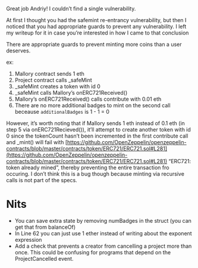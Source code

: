 Great job Andriy! I couldn’t find a single vulnerability.

At first I thought you had the safemint re-entrancy vulnerability, but then I noticed that you had appropriate guards to prevent any vulnerability. I left my writeup for it in case you’re interested in how I came to that conclusion

There are appropriate guards to prevent minting more coins than a user deserves.

ex:

1.  Mallory contract sends 1 eth
2.  Project contract calls _safeMint
3.  _safeMint creates a token with id 0
4.  _safeMint calls Mallory’s onERC721Received()
5.  Mallory’s onERC721Received() calls contribute with 0.01 eth
6.  There are no more additional badges to mint on the second call beceause `additionalBadges` is 1 - 1 = 0

However, it’s worth noting that if Mallory sends 1 eth instead of 0.1 eth (in step 5 via onERC721Recieved()), it’ll attempt to create another token with id 0 since the tokenCount hasn’t been incremented in the first contribute call and _mint() will fail with [](https://github.com/OpenZeppelin/openzeppelin-contracts/blob/master/contracts/token/ERC721/ERC721.sol#L281)[https://github.com/OpenZeppelin/openzeppelin-contracts/blob/master/contracts/token/ERC721/ERC721.sol#L281](https://github.com/OpenZeppelin/openzeppelin-contracts/blob/master/contracts/token/ERC721/ERC721.sol#L281) “ERC721: token already mined”, thereby preventing the entire transaction fro occuring. I don’t think this is a bug though because minting via recursive calls is not part of the specs.

# Nits

-   You can save extra state by removing numBadges in the struct (you can get that from balanceOf)
-   In Line 62 you can just use 1 ether instead of writing about the exponent expression
-   Add a check that prevents a creator from cancelling a project more than once. This could be confusing for programs that depend on the ProjectCancelled event.
